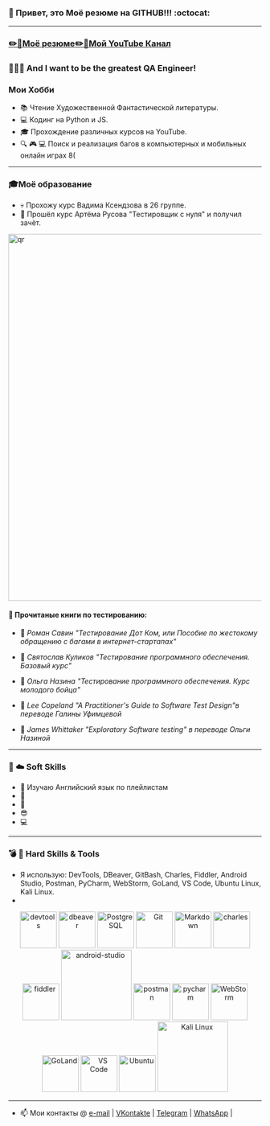 
### 👋 Привет, это Моё резюме на GITHUB!!! :octocat:
____

### [✏️📁Моё резюме](https://m1rage777.github.io/CV/)[✏️🎥Мой YouTube Канал](https://www.youtube.com/channel/UCswE6GVW_EvLaLFLdpCQrFQ) 
### 🙈🙉🙊 And I want to be the greatest QA Engineer!
### Мои Хобби
- 📚 Чтение Художественной Фантастической литературы.
- 💻 Кодинг на Python и JS.
- 🎓 Прохождение различных курсов на YouTube.
- 🔍 🎮 💻 Поиск и реализация багов в компьютерных и мобильных онлайн играх 8(
_____
### 🎓Моё образование
- 💀 Прохожу курс Вадима Ксендзова в 26 группе.
- 🎌 Прошёл курс Артёма Русова "Тестировщик с нуля" и получил зачёт.

<img alt="qr" width="730px" src="https://sun9-44.userapi.com/impg/YSm9SeEvamrEl8m01YvLzxKkwWnkn8q0S1VrOg/PK4_NW0pC6U.jpg?size=1280x689&quality=96&sign=5a0cd2591b4fdb1dfda7b124dacc4463&type=album" />

#### 📜 Прочитаные книги по тестированию:

- 📕 *Роман Савин "Тестирование Дот Ком, или Пособие по жестокому обращению с багами в интернет-стартапах"*

- 📗 *Святослав Куликов "Тестирование программного обеспечения. Базовый курс"*

- 📙 *Ольга Назина "Тестирование программного обеспечения. Курс молодого бойца"*

- 📓 *Lee Copeland "A Practitioner's Guide to Software Test Design"в переводе Галины Уфимцевой*

- 📘 *James Whittaker "Exploratory Software testing" в переводе Ольги Назиной*
____
### 💊 ☁️ Soft Skills
- 📖 Изучаю Английский язык по плейлистам
- 🐾 
- 👀 
- 😎 
- 💻
_____
### 💣 🔪 Hard Skills & Tools 
-  Я использую: DevTools, DBeaver, GitBash, Charles, Fiddler, Android Studio, Postman, PyCharm, WebStorm, GoLand, VS Code, Ubuntu Linux, Kali Linux.
- 
<!-- main_page_length: 846px, img_spacing: 4px -->
<div align="center">
	<img alt="devtools" width="73px" src="https://user-images.githubusercontent.com/89486551/143319750-2f729405-4b8a-4f73-8e16-b5c7780517fc.png" />
	<img alt="dbeaver" width="73px" src="https://user-images.githubusercontent.com/89486551/143319757-0bbd31ce-7860-447a-9571-504653849d0b.png" />
	<img alt="PostgreSQL" width="73px" src="https://user-images.githubusercontent.com/89486551/143319773-17f2e07b-8dc2-4f02-9b60-e9f0b421ce06.png" />
	<img alt="Git" width="73px" src="https://upload.wikimedia.org/wikipedia/commons/thumb/9/91/Octicons-mark-github.svg/2048px-Octicons-mark-github.svg.png" />
	<img alt="Markdown" width="73px" src="https://user-images.githubusercontent.com/89486551/143319781-e0cb8223-f5db-4cfd-b2f8-9fab2e227023.png" />
	<img alt="charles" width="73px" src="https://user-images.githubusercontent.com/89486551/143319787-e5eb9aa4-5b57-454f-b903-64282274af76.png" />
	<img alt="fiddler" width="73px" src="https://user-images.githubusercontent.com/89486551/143319792-72034e75-f2fe-4589-b741-6f21a2433a71.png" />
	<img alt="android-studio" width="140px" src="https://upload.wikimedia.org/wikipedia/commons/thumb/9/92/Android_Studio_Trademark.svg/2560px-Android_Studio_Trademark.svg.png" />
	<img alt="postman" width="73px" src="https://user-images.githubusercontent.com/89486551/143319803-99550e9f-bdde-4354-b38a-a3aa8ffc9a77.png" />
	<img alt="pycharm" width="73px" src="https://user-images.githubusercontent.com/89486551/143319814-3645ca4a-c3cc-4958-aa5b-ff27b47d704c.png" />
	<img alt="WebStorm" width="73px" src="https://user-images.githubusercontent.com/89486551/145703556-7853a2fb-9487-49c4-9ff9-868c0fb82a98.png" />
	<img alt="GoLand" width="73px" src="https://resources.jetbrains.com/storage/products/goland/img/meta/goland_logo_300x300.png" />
	<img alt="VS Code" width="73px" src="https://upload.wikimedia.org/wikipedia/commons/thumb/9/9a/Visual_Studio_Code_1.35_icon.svg/2048px-Visual_Studio_Code_1.35_icon.svg.png" />
	<img alt="Ubuntu" width="73px" src="https://upload.wikimedia.org/wikipedia/commons/thumb/a/ab/Logo-ubuntu_cof-orange-hex.svg/231px-Logo-ubuntu_cof-orange-hex.svg.png" />
	<img alt="Kali Linux" width="140px" src="https://upload.wikimedia.org/wikipedia/commons/thumb/4/4b/Kali_Linux_2.0_wordmark.svg/1200px-Kali_Linux_2.0_wordmark.svg.png" />
		
</div>

_____

- 📫 Мои контакты @ [e-mail][email] | [VKontakte][VK] | [Telegram][TG] | [WhatsApp][WA] |

[email]: <mailto:stasqa2022@gmail.com>
[VK]: <https://vk.com/m1rage777>
[TG]: <https://t.me/m1rage777>
[WA]: <https://wa.me/79528002281>













<!--
**m1rage777/m1rage777** is a ✨ _special_ ✨ repository because its `README.md` (this file) appears on your GitHub profile.

Here are some ideas to get you started:

- 🔭 I’m currently working on ...
- 🌱 I’m currently learning ...
- 👯 I’m looking to collaborate on ...
- 🤔 I’m looking for help with ...
- 💬 Ask me about ...
- 📫 How to reach me: ...
- 😄 Pronouns: ...
- ⚡ Fun fact: ...
-->
